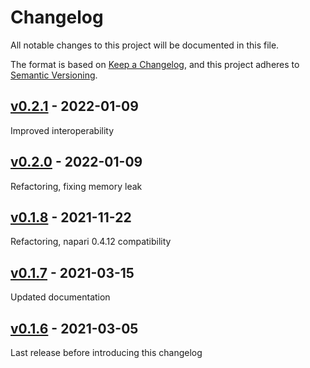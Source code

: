 # Changelog

All notable changes to this project will be documented in this file.

The format is based on [Keep a Changelog](https://keepachangelog.com/en/1.0.0/),
and this project adheres to [Semantic Versioning](https://semver.org/spec/v2.0.0.html).

## [v0.2.1] - 2022-01-09

Improved interoperability

## [v0.2.0] - 2022-01-09

Refactoring, fixing memory leak

## [v0.1.8] - 2021-11-22

Refactoring, napari 0.4.12 compatibility

## [v0.1.7] - 2021-03-15

Updated documentation

## [v0.1.6] - 2021-03-05

Last release before introducing this changelog


[v0.2.1]: https://github.com/BodenmillerGroup/napari-imc/compare/v0.2.0...v0.2.1
[v0.2.0]: https://github.com/BodenmillerGroup/napari-imc/compare/v0.1.8...v0.2.0
[v0.1.8]: https://github.com/BodenmillerGroup/napari-imc/compare/v0.1.7...v0.1.8
[v0.1.7]: https://github.com/BodenmillerGroup/napari-imc/compare/v0.1.6...v0.1.7
[v0.1.6]: https://github.com/BodenmillerGroup/napping/releases/tag/v0.1.6
